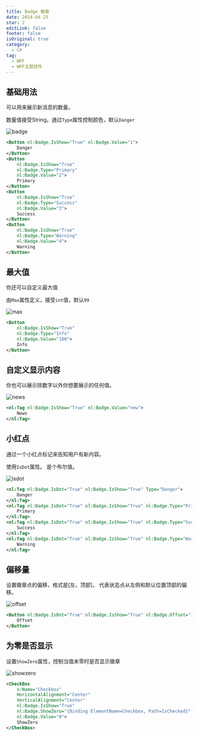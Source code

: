 ```yaml
---
title: Badge 徽章
date: 2024-04-25
star: 2
editLink: false
footer: false
isOriginal: true
category:
  - C#
tag:
  - WPF
  - WPF主题控件
---
```


## 基础用法

可以用来展示新消息的数量。

数量值接受String。通过`Type`属性控制颜色，默认`Danger`

![badge](https://image.ilyl.life:8443/wpf-theme/badge/badge.png)

```xml
<Button nl:Badge.IsShow="True" nl:Badge.Value="1">
    Danger
</Button>
<Button
    nl:Badge.IsShow="True"
    nl:Badge.Type="Primary"
    nl:Badge.Value="2">
    Primary
</Button>
<Button
    nl:Badge.IsShow="True"
    nl:Badge.Type="Success"
    nl:Badge.Value="3">
    Success
</Button>
<Button
    nl:Badge.IsShow="True"
    nl:Badge.Type="Warning"
    nl:Badge.Value="4">
    Warning
</Button>
```

## 最大值

你还可以自定义最大值

由`Max`属性定义，接受`int`值，默认`99`

![max](https://image.ilyl.life:8443/wpf-theme/badge/badge-max.png)

```xml
<Button
    nl:Badge.IsShow="True"
    nl:Badge.Type="Info"
    nl:Badge.Value="100">
    Info
</Button>
```

## 自定义显示内容

你也可以展示除数字以外你想要展示的任何值。

![news](https://image.ilyl.life:8443/wpf-theme/badge/badge-new.png)

```xml
<nl:Tag nl:Badge.IsShow="True" nl:Badge.Value="new">
    News
</nl:Tag>
```

## 小红点

通过一个小红点标记来告知用户有新内容。

使用`IsDot`属性。 是个布尔值。

![isdot](https://image.ilyl.life:8443/wpf-theme/badge/badge-isdot.png)

```xml
<nl:Tag nl:Badge.IsDot="True" nl:Badge.IsShow="True" Type="Danger">
    Danger
</nl:Tag>
<nl:Tag nl:Badge.IsDot="True" nl:Badge.IsShow="True" nl:Badge.Type="Primary" Type="Primary">
    Primary
</nl:Tag>
<nl:Tag nl:Badge.IsDot="True" nl:Badge.IsShow="True" nl:Badge.Type="Success" Type="Success">
    Success
</nl:Tag>
<nl:Tag nl:Badge.IsDot="True" nl:Badge.IsShow="True" nl:Badge.Type="Warning" Type="Warning">
    Warning
</nl:Tag>
```

## 偏移量

设置徽章点的偏移，格式是[左，顶部]， 代表状态点从左侧和默认位置顶部的偏移。

![offset](https://image.ilyl.life:8443/wpf-theme/badge/badge-offset.png)

```xml
<Button nl:Badge.IsDot="True" nl:Badge.IsShow="True" nl:Badge.Offset="10,5">
    Offset
</Button>
```

## 为零是否显示

设置`ShowZero`属性，控制当值未零时是否显示徽章

![showzero](https://image.ilyl.life:8443/wpf-theme/badge/badge-showzero.gif)

```xml
<CheckBox
    x:Name="Checkbox"
    HorizontalAlignment="Center"
    VerticalAlignment="Center"
    nl:Badge.IsShow="True"
    nl:Badge.ShowZero="{Binding ElementName=Checkbox, Path=IsChecked}"
    nl:Badge.Value="0">
    ShowZero
</CheckBox>
```